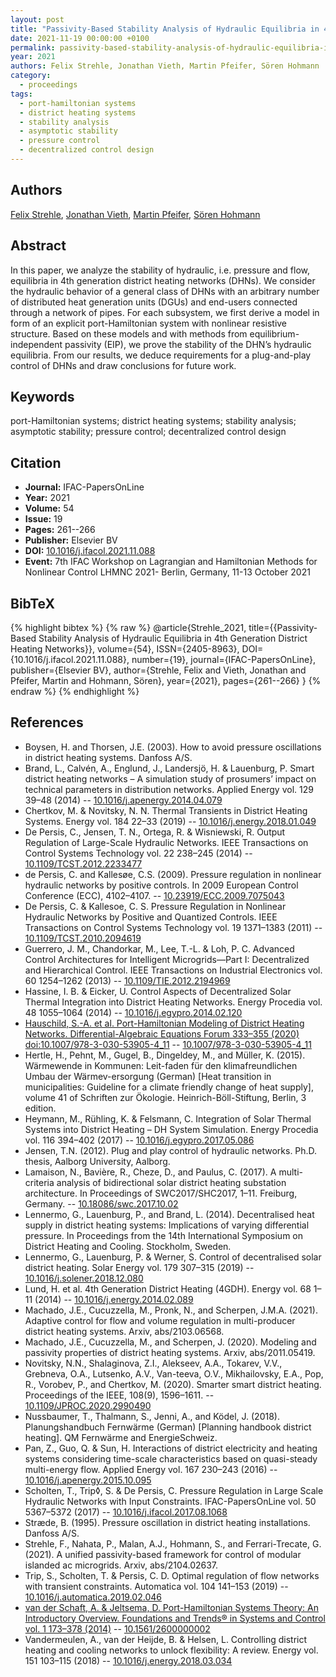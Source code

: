 ```yaml
---
layout: post
title: "Passivity-Based Stability Analysis of Hydraulic Equilibria in 4th Generation District Heating Networks"
date: 2021-11-19 00:00:00 +0100
permalink: passivity-based-stability-analysis-of-hydraulic-equilibria-in-4th-generation-district-heating-networks
year: 2021
authors: Felix Strehle, Jonathan Vieth, Martin Pfeifer, Sören Hohmann
category:
  - proceedings
tags:
  - port-hamiltonian systems
  - district heating systems
  - stability analysis
  - asymptotic stability
  - pressure control
  - decentralized control design
---
```

 
## Authors
[Felix Strehle](authors/felix_strehle), [Jonathan Vieth](authors/jonathan_vieth), [Martin Pfeifer](authors/martin_pfeifer), [Sören Hohmann](authors/soren_hohmann)
 
## Abstract
In this paper, we analyze the stability of hydraulic, i.e. pressure and flow, equilibria in 4th generation district heating networks (DHNs). We consider the hydraulic behavior of a general class of DHNs with an arbitrary number of distributed heat generation units (DGUs) and end-users connected through a network of pipes. For each subsystem, we first derive a model in form of an explicit port-Hamiltonian system with nonlinear resistive structure. Based on these models and with methods from equilibrium-independent passivity (EIP), we prove the stability of the DHN’s hydraulic equilibria. From our results, we deduce requirements for a plug-and-play control of DHNs and draw conclusions for future work.
 
## Keywords
port-Hamiltonian systems; district heating systems; stability analysis; asymptotic stability; pressure control; decentralized control design
 
## Citation
- **Journal:** IFAC-PapersOnLine
- **Year:** 2021
- **Volume:** 54
- **Issue:** 19
- **Pages:** 261--266
- **Publisher:** Elsevier BV
- **DOI:** [10.1016/j.ifacol.2021.11.088](https://doi.org/10.1016/j.ifacol.2021.11.088)
- **Event:** 7th IFAC Workshop on Lagrangian and Hamiltonian Methods for Nonlinear Control LHMNC 2021- Berlin, Germany, 11-13 October 2021
 
## BibTeX
{% highlight bibtex %}
{% raw %}
@article{Strehle_2021,
  title={{Passivity-Based Stability Analysis of Hydraulic Equilibria in 4th Generation District Heating Networks}},
  volume={54},
  ISSN={2405-8963},
  DOI={10.1016/j.ifacol.2021.11.088},
  number={19},
  journal={IFAC-PapersOnLine},
  publisher={Elsevier BV},
  author={Strehle, Felix and Vieth, Jonathan and Pfeifer, Martin and Hohmann, Sören},
  year={2021},
  pages={261--266}
}
{% endraw %}
{% endhighlight %}
 
## References
- Boysen, H. and Thorsen, J.E. (2003). How to avoid pressure oscillations in district heating systems. Danfoss A/S.
- Brand, L., Calvén, A., Englund, J., Landersjö, H. & Lauenburg, P. Smart district heating networks – A simulation study of prosumers’ impact on technical parameters in distribution networks. Applied Energy vol. 129 39–48 (2014) -- [10.1016/j.apenergy.2014.04.079](https://doi.org/10.1016/j.apenergy.2014.04.079)
- Chertkov, M. & Novitsky, N. N. Thermal Transients in District Heating Systems. Energy vol. 184 22–33 (2019) -- [10.1016/j.energy.2018.01.049](https://doi.org/10.1016/j.energy.2018.01.049)
- De Persis, C., Jensen, T. N., Ortega, R. & Wisniewski, R. Output Regulation of Large-Scale Hydraulic Networks. IEEE Transactions on Control Systems Technology vol. 22 238–245 (2014) -- [10.1109/TCST.2012.2233477](https://doi.org/10.1109/TCST.2012.2233477)
- de Persis, C. and Kallesøe, C.S. (2009). Pressure regulation in nonlinear hydraulic networks by positive controls. In 2009 European Control Conference (ECC), 4102–4107. -- [10.23919/ECC.2009.7075043](https://doi.org/10.23919/ECC.2009.7075043)
- De Persis, C. & Kallesoe, C. S. Pressure Regulation in Nonlinear Hydraulic Networks by Positive and Quantized Controls. IEEE Transactions on Control Systems Technology vol. 19 1371–1383 (2011) -- [10.1109/TCST.2010.2094619](https://doi.org/10.1109/TCST.2010.2094619)
- Guerrero, J. M., Chandorkar, M., Lee, T.-L. & Loh, P. C. Advanced Control Architectures for Intelligent Microgrids—Part I: Decentralized and Hierarchical Control. IEEE Transactions on Industrial Electronics vol. 60 1254–1262 (2013) -- [10.1109/TIE.2012.2194969](https://doi.org/10.1109/TIE.2012.2194969)
- Hassine, I. B. & Eicker, U. Control Aspects of Decentralized Solar Thermal Integration into District Heating Networks. Energy Procedia vol. 48 1055–1064 (2014) -- [10.1016/j.egypro.2014.02.120](https://doi.org/10.1016/j.egypro.2014.02.120)
- [Hauschild, S.-A. et al. Port-Hamiltonian Modeling of District Heating Networks. Differential-Algebraic Equations Forum 333–355 (2020) doi:10.1007/978-3-030-53905-4_11](port-hamiltonian-modeling-of-district-heating-networks) -- [10.1007/978-3-030-53905-4_11](https://doi.org/10.1007/978-3-030-53905-4_11)
- Hertle, H., Pehnt, M., Gugel, B., Dingeldey, M., and Müller, K. (2015). Wärmewende in Kommunen: Leit-faden für den klimafreundlichen Umbau der Wärmev-ersorgung (German) [Heat transition in municipalities: Guideline for a climate friendly change of heat supply], volume 41 of Schriften zur Ökologie. Heinrich-Böll-Stiftung, Berlin, 3 edition.
- Heymann, M., Rühling, K. & Felsmann, C. Integration of Solar Thermal Systems into District Heating – DH System Simulation. Energy Procedia vol. 116 394–402 (2017) -- [10.1016/j.egypro.2017.05.086](https://doi.org/10.1016/j.egypro.2017.05.086)
- Jensen, T.N. (2012). Plug and play control of hydraulic networks. Ph.D. thesis, Aalborg University, Aalborg.
- Lamaison, N., Bavière, R., Cheze, D., and Paulus, C. (2017). A multi-criteria analysis of bidirectional solar district heating substation architecture. In Proceedings of SWC2017/SHC2017, 1–11. Freiburg, Germany. -- [10.18086/swc.2017.10.02](https://doi.org/10.18086/swc.2017.10.02)
- Lennermo, G., Lauenburg, P., and Brand, L. (2014). Decentralised heat supply in district heating systems: Implications of varying differential pressure. In Proceedings from the 14th International Symposium on District Heating and Cooling. Stockholm, Sweden.
- Lennermo, G., Lauenburg, P. & Werner, S. Control of decentralised solar district heating. Solar Energy vol. 179 307–315 (2019) -- [10.1016/j.solener.2018.12.080](https://doi.org/10.1016/j.solener.2018.12.080)
- Lund, H. et al. 4th Generation District Heating (4GDH). Energy vol. 68 1–11 (2014) -- [10.1016/j.energy.2014.02.089](https://doi.org/10.1016/j.energy.2014.02.089)
- Machado, J.E., Cucuzzella, M., Pronk, N., and Scherpen, J.M.A. (2021). Adaptive control for flow and volume regulation in multi-producer district heating systems. Arxiv, abs/2103.06568.
- Machado, J.E., Cucuzzella, M., and Scherpen, J. (2020). Modeling and passivity properties of district heating systems. Arxiv, abs/2011.05419.
- Novitsky, N.N., Shalaginova, Z.I., Alekseev, A.A., Tokarev, V.V., Grebneva, O.A., Lutsenko, A.V., Van-teeva, O.V., Mikhailovsky, E.A., Pop, R., Vorobev, P., and Chertkov, M. (2020). Smarter smart district heating. Proceedings of the IEEE, 108(9), 1596–1611. -- [10.1109/JPROC.2020.2990490](https://doi.org/10.1109/JPROC.2020.2990490)
- Nussbaumer, T., Thalmann, S., Jenni, A., and Ködel, J. (2018). Planungshandbuch Fernwärme (German) [Planning handbook district heating]. QM Fernwärme and EnergieSchweiz.
- Pan, Z., Guo, Q. & Sun, H. Interactions of district electricity and heating systems considering time-scale characteristics based on quasi-steady multi-energy flow. Applied Energy vol. 167 230–243 (2016) -- [10.1016/j.apenergy.2015.10.095](https://doi.org/10.1016/j.apenergy.2015.10.095)
- Scholten, T., Trip◊, S. & De Persis, C. Pressure Regulation in Large Scale Hydraulic Networks with Input Constraints. IFAC-PapersOnLine vol. 50 5367–5372 (2017) -- [10.1016/j.ifacol.2017.08.1068](https://doi.org/10.1016/j.ifacol.2017.08.1068)
- Stræde, B. (1995). Pressure oscillation in district heating installations. Danfoss A/S.
- Strehle, F., Nahata, P., Malan, A.J., Hohmann, S., and Ferrari-Trecate, G. (2021). A unified passivity-based framework for control of modular islanded ac microgrids. Arxiv, abs/2104.02637.
- Trip, S., Scholten, T. & Persis, C. D. Optimal regulation of flow networks with transient constraints. Automatica vol. 104 141–153 (2019) -- [10.1016/j.automatica.2019.02.046](https://doi.org/10.1016/j.automatica.2019.02.046)
- [van der Schaft, A. & Jeltsema, D. Port-Hamiltonian Systems Theory: An Introductory Overview. Foundations and Trends® in Systems and Control vol. 1 173–378 (2014)](port-hamiltonian-systems-theory-an-introductory-overview-journal) -- [10.1561/2600000002](https://doi.org/10.1561/2600000002)
- Vandermeulen, A., van der Heijde, B. & Helsen, L. Controlling district heating and cooling networks to unlock flexibility: A review. Energy vol. 151 103–115 (2018) -- [10.1016/j.energy.2018.03.034](https://doi.org/10.1016/j.energy.2018.03.034)


